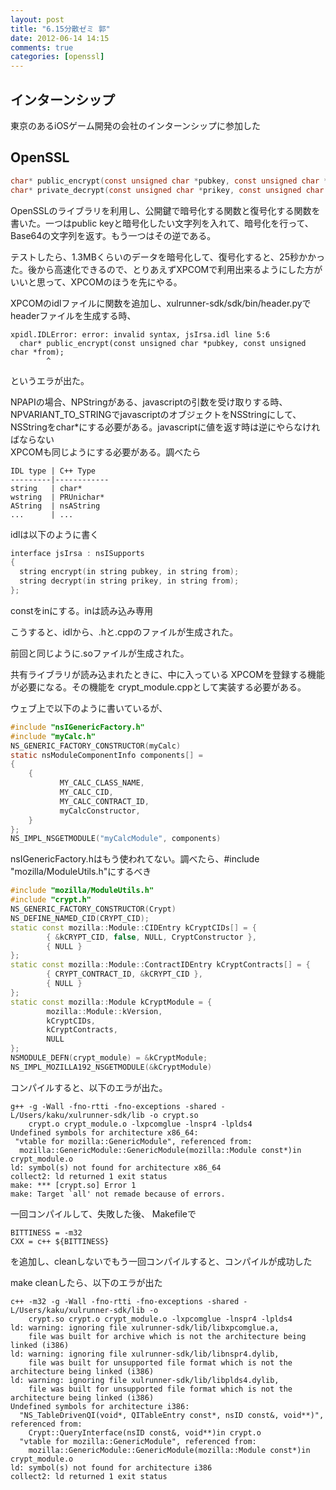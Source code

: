 ```yaml
---
layout: post
title: "6.15分散ゼミ 郭"
date: 2012-06-14 14:15
comments: true
categories: [openssl]
---
```

## インターンシップ
東京のあるiOSゲーム開発の会社のインターンシップに参加した

## OpenSSL
```c
char* public_encrypt(const unsigned char *pubkey, const unsigned char *from);
char* private_decrypt(const unsigned char *prikey, const unsigned char *from);
```
OpenSSLのライブラリを利用し、公開鍵で暗号化する関数と復号化する関数を書いた。一つはpublic keyと暗号化したい文字列を入れて、暗号化を行って、Base64の文字列を返す。もう一つはその逆である。

テストしたら、1.3MBくらいのデータを暗号化して、復号化すると、25秒かかった。後から高速化できるので、とりあえずXPCOMで利用出来るようにした方がいいと思って、XPCOMのほうを先にやる。

XPCOMのidlファイルに関数を追加し、xulrunner-sdk/sdk/bin/header.pyでheaderファイルを生成する時、
```
xpidl.IDLError: error: invalid syntax, jsIrsa.idl line 5:6
  char* public_encrypt(const unsigned char *pubkey, const unsigned char *from);
        ^
```
というエラが出た。

NPAPIの場合、NPStringがある、javascriptの引数を受け取りする時、NPVARIANT_TO_STRINGでjavascriptのオブジェクトをNSStringにして、NSStringをchar*にする必要がある。javascriptに値を返す時は逆にやらなければならない  
XPCOMも同じようにする必要がある。調べたら
```
IDL type | C++ Type
---------|------------
string   | char*
wstring  | PRUnichar*
AString  | nsAString
...      | ...
```

idlは以下のように書く
```c
interface jsIrsa : nsISupports
{
  string encrypt(in string pubkey, in string from);
  string decrypt(in string prikey, in string from);
};
```
constをinにする。inは読み込み専用

こうすると、idlから、.hと.cppのファイルが生成された。

前回と同じように.soファイルが生成された。

共有ライブラリが読み込まれたときに、中に入っている XPCOMを登録する機能が必要になる。その機能を crypt_module.cppとして実装する必要がある。

ウェブ上で以下のように書いているが、
```c
#include "nsIGenericFactory.h"
#include "myCalc.h"
NS_GENERIC_FACTORY_CONSTRUCTOR(myCalc)
static nsModuleComponentInfo components[] =
{
    {
	       MY_CALC_CLASS_NAME,
           MY_CALC_CID,
           MY_CALC_CONTRACT_ID,
           myCalcConstructor,
	}
};
NS_IMPL_NSGETMODULE("myCalcModule", components)
```

nsIGenericFactory.hはもう使われてない。調べたら、#include "mozilla/ModuleUtils.h"にするべき

```cpp
#include "mozilla/ModuleUtils.h"
#include "crypt.h"
NS_GENERIC_FACTORY_CONSTRUCTOR(Crypt)
NS_DEFINE_NAMED_CID(CRYPT_CID);
static const mozilla::Module::CIDEntry kCryptCIDs[] = {
        { &kCRYPT_CID, false, NULL, CryptConstructor },
        { NULL }
};
static const mozilla::Module::ContractIDEntry kCryptContracts[] = {
        { CRYPT_CONTRACT_ID, &kCRYPT_CID },
        { NULL }
};
static const mozilla::Module kCryptModule = {
        mozilla::Module::kVersion,
        kCryptCIDs,
        kCryptContracts,
        NULL
};
NSMODULE_DEFN(crypt_module) = &kCryptModule;
NS_IMPL_MOZILLA192_NSGETMODULE(&kCryptModule)
```

コンパイルすると、以下のエラが出た。
```
g++ -g -Wall -fno-rtti -fno-exceptions -shared -L/Users/kaku/xulrunner-sdk/lib -o crypt.so 
    crypt.o crypt_module.o -lxpcomglue -lnspr4 -lplds4
Undefined symbols for architecture x86_64:
 "vtable for mozilla::GenericModule", referenced from:
  mozilla::GenericModule::GenericModule(mozilla::Module const*)in crypt_module.o
ld: symbol(s) not found for architecture x86_64
collect2: ld returned 1 exit status
make: *** [crypt.so] Error 1
make: Target `all' not remade because of errors.
```

一回コンパイルして、失敗した後、
Makefileで
```
BITTINESS = -m32
CXX = c++ ${BITTINESS}
```
を追加し、cleanしないでもう一回コンパイルすると、コンパイルが成功した

make cleanしたら、以下のエラが出た
```
c++ -m32 -g -Wall -fno-rtti -fno-exceptions -shared -L/Users/kaku/xulrunner-sdk/lib -o
    crypt.so crypt.o crypt_module.o -lxpcomglue -lnspr4 -lplds4
ld: warning: ignoring file xulrunner-sdk/lib/libxpcomglue.a,
    file was built for archive which is not the architecture being linked (i386)
ld: warning: ignoring file xulrunner-sdk/lib/libnspr4.dylib,
    file was built for unsupported file format which is not the architecture being linked (i386)
ld: warning: ignoring file xulrunner-sdk/lib/libplds4.dylib,
    file was built for unsupported file format which is not the architecture being linked (i386)
Undefined symbols for architecture i386:
  "NS_TableDrivenQI(void*, QITableEntry const*, nsID const&, void**)", referenced from:
    Crypt::QueryInterface(nsID const&, void**)in crypt.o
  "vtable for mozilla::GenericModule", referenced from:
    mozilla::GenericModule::GenericModule(mozilla::Module const*)in crypt_module.o
ld: symbol(s) not found for architecture i386
collect2: ld returned 1 exit status
```
